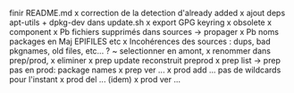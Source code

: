 finir README.md
x correction de la detection d'already added
x ajout deps apt-utils + dpkg-dev dans update.sh
x export GPG keyring
x obsolete
x component
x Pb fichiers supprimés dans sources -> propager
x Pb noms packages en Maj EPIFILES etc
x Incohérences des sources : dups, bad pkgnames, old files, etc... ?
    ~ selectionner en amont, x renommer dans prep/prod, x eliminer
x prep update reconstruit preprod
x prep list -> prep pas en prod: package names
x prep ver <pkg-name> ...
x prod add <pkg> ... pas de wildcards pour l'instant
x prod del <pkg> ... (idem)
x prod ver <pkg-name> ...
